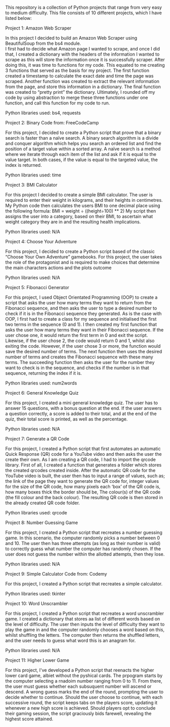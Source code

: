 This repository is a collection of Python projects that range from very easy to medium difficulty. This file consists of 10 different projects, which I have listed below:

Project 1: Amazon Web Scraper

In this project I decided to build an Amazon Web Scraper using BeautifulSoup from the bs4 module.  
I first had to decide what Amazon page I wanted to scrape, and once I did that, I created a dictionary with the headers of the information I wanted to scrape as this will store the information once it is successfully scraper. After doing this, it was time to functions for my code.  This equated to me creating 3 functions that served as the basis for my project.  The first function created a timestamp to calculate the exact date and time the page was scraped. Another function was created to extract the relevant information from the page, and store this information in a dictionary. The final function was created to “pretty print” the dictionary. Ultimately, I rounded off my code by using abstraction to merge these three functions under one function, and call this function for my code to run. 

Python libraries used: bs4, requests

Project 2: Binary 
Code from: FreeCodeCamp

For this project, I decided to create a Python script that prove that a binary search is faster than a naïve search.  A binary search algorithm is a divide and conquer algorithm which helps you search an ordered list and find the position of a target value within a sorted array. A naïve search is a method where we iterate through each item of the list and ask if it is equal to the value target. In both cases, if the value is equal to the targeted value, the index is returned. 

Python libraries used: time

Project 3: BMI Calculator

For this project I decided to create a simple BMI calculator. 
The user is required to enter their weight in kilograms, and their heights in centimetres. My Python code then calculates the users BMI to one decimal place using the following formula:
BMI = weight ÷ ((height÷100) ** 2)
My script then assigns the user into a category, based on their BMI, to ascertain what weight category they are in and the resulting health implications.

Python libraries used: N/A

Project 4: Choose Your Adventure 

For this project, I decided to create a Python script based of the classic “Choose Your Own Adventure” gamebooks. For this project, the user takes the role of the protagonist and is required to make choices that determine the main characters actions and the plots outcome

Python libraries used: N/A

Project 5: Fibonacci Generator

For this project, I used Object Orientated Programming (OOP) to create a script that asks the user how many terms they want to return from the Fibonacci sequence, and then asks the user to type a desired number to check if it is in the Fibonacci sequence they generated.
As is the case with OOP, I first had to create a class for my sequence and initialised the first two terms in the sequence (0 and 1). I then created my first function that asks the user how many terms they want in their Fibonacci sequence. If the user chose one, it would return the first term in 0 and exit the script. Likewise, if the user chose 2, the code would return 0 and 1, whilst also exiting the code. However, if the user chose 3 or more, the function would save the desired number of terms. The next function then uses the desired number of terms and creates the Fibonacci sequence with these many terms. The succeeding function then asks the user for the number they want to check is in the sequence, and checks if the number is in that sequence, returning the index if it is. 

Python libraries used: num2words

Project 6: General Knowledge Quiz

For this project, I created a mini general knowledge quiz. The user has to answer 15 questions, with a bonus question at the end. If the user answers a question correctly, a score is added to their total, and at the end of the quiz, their total score is printed, as well as the percentage.

Python libraries used: N/A

Project 7: Generate a QR Code

For this project, I created a Python script that first automates an automatic Quick Response
(QR) code for a YouTube video and then asks the user the create their own.
As I am creating a QR code, I had to import the qrcode library. First of all, I created a
function that generates a folder which stores the created qrcodes created inside. After the
automatic QR code for the YouTube video is built, the user then has to input a range of
values, such as; the link of the page they want to generate the QR code for,
integer values for the size of the QR code, how many pixels each ‘box’ of the QR
code is, how many boxes thick the border should be, The colour(s) of the QR code (the fill colour and the back colour). The resulting QR code is then stored in the already created QR code folder.

Python libraries used: qrcode

Project 8: Number Guessing Game

For this project, I created a Python script that recreates a number guessing game. In this
scenario, the computer randomly picks a number between 0 and 10. The user then has three
attempts (as long as their number is valid) to correctly guess what number the computer has
randomly chosen. If the user does not guess the number within the allotted attempts, then
they lose.

Python libraries used: N/A

Project 9: Simple Calculator
Code from: Codemy

For this project, I created a Python script that recreates a simple calculator.

Python libraries used: tkinter

Project 10: Word Unscrambler

For this project, I created a Python script that recreates a word unscrambler game. I created a dictionary that stores aa list of different words based on the level of difficulty. The user then inputs the level of difficulty they want to play the game in and the computer randomly chooses a word based on this, whilst shuffling the letters. The computer then returns the shuffled letters, and the user needs to guess what word this is an anagram for. 

Python libraries used: N/A

Project 11: Higher Lower Game

For this project, I've developed a Python script that reenacts the higher lower card game, albiet without the pyshical cards. The prpogram starts by the computer selecting a rnadoim number ranging from  0 to 11. From there, the user must guess whether each subsuquent number will ascend or descend. A wrong guess marks the end of the round, prompting the user to decide whether to continue. Should the user choose to continue, with each successive round, the script keeps tabs on the players score, updating it whenever a new high score is achieved. Should players opt to conclude their gaming session, the script graciously bids farewell, revealing the highest score attained.
